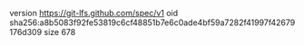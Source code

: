 version https://git-lfs.github.com/spec/v1
oid sha256:a8b5083f92fe53819c6cf48851b7e6c0ade4bf59a7282f41997f42679176d309
size 678
